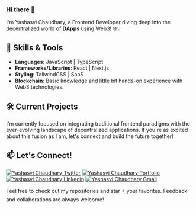 ### Hi there 👋

I'm Yashasvi Chaudhary, a Frontend Developer diving deep into the decentralized world of **DApps** using Web3! 🌐💡

## 🚀 Skills & Tools

- **Languages**: JavaScript | TypeScript
- **Frameworks/Libraries**: React | Next.js
- **Styling**: TailwindCSS | SaaS
- **Blockchain**: Basic knowledge and little bit hands-on experience with Web3 technologies.

## 🛠️ Current Projects

I'm currently focused on integrating traditional frontend paradigms with the ever-evolving landscape of decentralized applications. If you're as excited about this fusion as I am, let's connect and build the future together!


## 📫 Let's Connect!

[![Yashasvi Chaudhary Twitter](https://img.shields.io/badge/Twitter-1DA1F2?style=for-the-badge&logo=twitter&logoColor=white)](https://twitter.com/0xyshv)
[![Yashasvi Chaudhary Portfolio](https://img.shields.io/badge/Portfolio-0A0A0A?style=for-the-badge&logo=website&logoColor=white)](https://0xyshv.vercel.app)
[![Yashasvi Chaudhary Linkedin](https://img.shields.io/badge/LinkedIn-0077B5?style=for-the-badge&logo=linkedin&logoColor=white)](https://www.linkedin.com/in/0xyshv/)
[![Yashasvi Chaudhary Gmail](https://img.shields.io/badge/Gmail-D14836?style=for-the-badge&logo=gmail&logoColor=white)](mailto:writetoyshv@gmail.com)



Feel free to check out my repositories and star ⭐ your favorites. Feedback and collaborations are always welcome!

